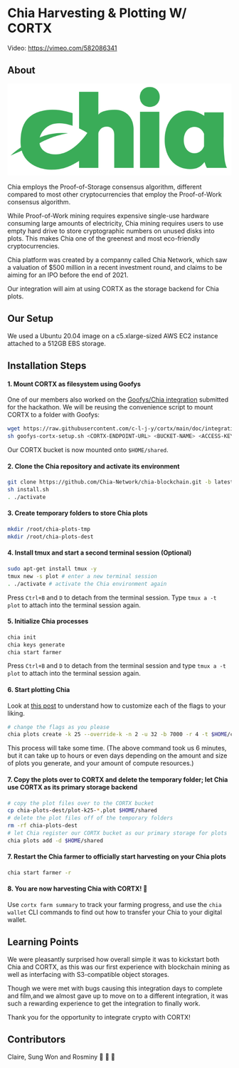 # Chia Harvesting & Plotting W/ CORTX

Video: https://vimeo.com/582086341

## About

![](chia-logo.png)

Chia employs the Proof-of-Storage consensus algorithm, different compared to most other cryptocurrencies that employ the Proof-of-Work consensus algorithm. 

While Proof-of-Work mining requires expensive single-use hardware consuming large amounts of electricity, Chia mining requires users to use empty hard drive to store cryptographic numbers on unused disks into plots. This makes Chia one of the greenest and most eco-friendly cryptocurrencies. 

Chia platform was created by a companny called Chia Network, which saw a valuation of $500 million in a recent investment round, and claims to be aiming for an IPO before the end of 2021.

Our integration will aim at using CORTX as the storage backend for Chia plots.

## Our Setup

We used a Ubuntu 20.04 image on a c5.xlarge-sized AWS EC2 instance attached to a 512GB EBS storage.

## Installation Steps

#### 1. Mount CORTX as filesystem using Goofys

One of our members also worked on the [Goofys/Chia integration](https://github.com/Seagate/cortx/pull/1140) submitted for the hackathon. We will be reusing the convenience script to mount CORTX to a folder with Goofys:

```sh
wget https://raw.githubusercontent.com/c-l-j-y/cortx/main/doc/integrations/goofys/goofys-cortx-setup.sh
sh goofys-cortx-setup.sh <CORTX-ENDPOINT-URL> <BUCKET-NAME> <ACCESS-KEY-ID> <SECRET-ACCESS-KEY>
```

Our CORTX bucket is now mounted onto `$HOME/shared`.

#### 2. Clone the Chia repository and activate its environment

```sh
git clone https://github.com/Chia-Network/chia-blockchain.git -b latest --recurse-submodules
sh install.sh
. ./activate
```

#### 3. Create temporary folders to store Chia plots

```sh
mkdir /root/chia-plots-tmp
mkdir /root/chia-plots-dest
```

#### 4. Install tmux and start a second terminal session (Optional)

```sh
sudo apt-get install tmux -y
tmux new -s plot # enter a new terminal session
. ./activate # activate the Chia environment again
```

Press `Ctrl+B` and `D` to detach from the terminal session. Type `tmux a -t plot` to attach into the terminal session again.

#### 5. Initialize Chia processes

```sh
chia init
chia keys generate
chia start farmer
```

Press `Ctrl+B` and `D` to detach from the terminal session and type `tmux a -t plot` to attach into the terminal session again.

#### 6. Start plotting Chia

Look at [this post](https://chiaforum.com/t/what-syntax-of-create-plots-to-make-parallel-plotting-and-staggering-in-cli/5076) to understand how to customize each of the flags to your liking.

```sh
# change the flags as you please
chia plots create -k 25 --override-k -n 2 -u 32 -b 7000 -r 4 -t $HOME/chia-plots-tmp -d $HOME/chia-plots-dest
```

This process will take some time. (The above command took us 6 minutes, but it can take up to hours or even days depending on the amount and size of plots you generate, and your amount of compute resources.)


#### 7. Copy the plots over to CORTX and delete the temporary folder; let Chia use CORTX as its primary storage backend

```sh
# copy the plot files over to the CORTX bucket
cp chia-plots-dest/plot-k25-*.plot $HOME/shared
# delete the plot files off of the temporary folders
rm -rf chia-plots-dest
# let Chia register our CORTX bucket as our primary storage for plots
chia plots add -d $HOME/shared
```

#### 7. Restart the Chia farmer to officially start harvesting on your Chia plots

```sh
chia start farmer -r
```

#### 8. You are now harvesting Chia with CORTX! :tada:

Use `cortx farm summary` to track your farming progress, and use the `chia wallet` CLI commands to find out how to transfer your Chia to your digital wallet.

## Learning Points

We were pleasantly surprised how overall simple it was to kickstart both Chia and CORTX, as this was our first experience with blockchain mining as well as interfacing with S3-compatible object storages.

Though we were met with bugs causing this integration days to complete and film,and we almost gave up to move on to a different integration, it was such a rewarding experience to get the integration to finally work.

Thank you for the opportunity to integrate crypto with CORTX!

## Contributors

Claire, Sung Won and Rosminy :tada: :tada: :tada: